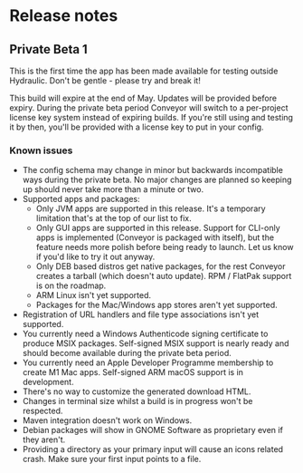 # Release notes

## Private Beta 1

This is the first time the app has been made available for testing outside Hydraulic. Don't be gentle - please try and break it!

This build will expire at the end of May. Updates will be provided before expiry. During the private beta period Conveyor will switch to a per-project license key system instead of expiring builds. If you're still using and testing it by then, you'll be provided with a license key to put in your config.

### Known issues

* The config schema may change in minor but backwards incompatible ways during the private beta. No major changes are planned so keeping up should never take more than a minute or two.
* Supported apps and packages:
    * Only JVM apps are supported in this release. It's a temporary limitation that's at the top of our list to fix.
    * Only GUI apps are supported in this release. Support for CLI-only apps is implemented (Conveyor is packaged with itself), but the feature needs more polish before being ready to launch. Let us know if you'd like to try it out anyway.
    * Only DEB based distros get native packages, for the rest Conveyor creates a tarball (which doesn't auto update). RPM / FlatPak support is on the roadmap.
    * ARM Linux isn't yet supported.
    * Packages for the Mac/Windows app stores aren't yet supported.
* Registration of URL handlers and file type associations isn't yet supported.
* You currently need a Windows Authenticode signing certificate to produce MSIX packages. Self-signed MSIX support is nearly ready and should become available during the private beta period.
* You currently need an Apple Developer Programme membership to create M1 Mac apps. Self-signed ARM macOS support is in development.
* There's no way to customize the generated download HTML.
* Changes in terminal size whilst a build is in progress won't be respected.
* Maven integration doesn't work on Windows.
* Debian packages will show in GNOME Software as proprietary even if they aren't.
* Providing a directory as your primary input will cause an icons related crash. Make sure your first input points to a file.
